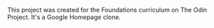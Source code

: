 This project was created for the Foundations curriculum on The Odin Project. It's a Google Homepage clone.
